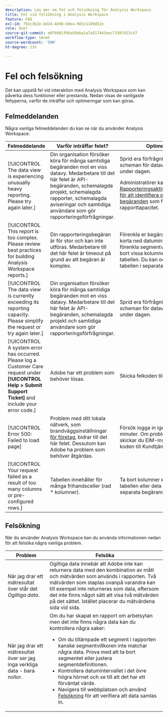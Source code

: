 ```yaml
---
description: Läs mer om fel och felsökning för Analysis Workspace.
title: Fel vid felsökning i Analysis Workspace
feature: FAQ
exl-id: 792c3b2e-bd24-4e98-b9ea-983c1189d52e
role: User
source-git-commit: e07b901f66a59aba1a7a517443eec73387d23c57
workflow-type: tm+mt
source-wordcount: '500'
ht-degree: 11%

---
```


# Fel och felsökning

Det kan uppstå fel vid interaktion med Analysis Workspace som kan påverka dess funktioner eller prestanda. Nedan visas de vanligaste feltyperna, varför de inträffar och optimeringar som kan göras.

## Felmeddelanden

Några vanliga felmeddelanden du kan se när du använder Analysis Workspace:

| Felmeddelande | Varför inträffar felet? | Optimering |
| --- | --- | --- |
| [!UICONTROL The data view is experiencing unusually heavy reporting. Please try again later.] | Din organisation försöker köra för många samtidiga begäranden mot en viss datavy. Medarbetare till det här felet är API-begäranden, schemalagda projekt, schemalagda rapporter, schemalagda aviseringar och samtidiga användare som gör rapporteringsförfrågningar. | Sprid era förfrågningar och scheman för datavyn jämnare under dagen.<p>Administratörer kan använda [Rapporteringsaktivitetshanteraren för att identifiera och avbryta begäranden](/help/reporting-activity-manager/reporting-activity-overview.md) som förbrukar rapporttapacitet.</p> |
| [!UICONTROL This report is too complex. Please review best practices for building Analysis Workspace reports.] | Din rapporteringsbegäran är för stor och kan inte utföras. Medarbetare till det här felet är timeout på grund av att begäran är komplex. | Förenkla er begäran. Du kan t.ex. korta ned datumintervallet, förenkla segmentvillkoren eller ta bort vissa kolumner eller rader i tabellen. Du kan också dela upp tabellen i separata begäranden. |
| [!UICONTROL The data view is currently exceeding its reporting capacity. Please simplify the request or try again later.] | Din organisation försöker köra för många samtidiga begäranden mot en viss datavy. Medarbetare till det här felet är API-begäranden, schemalagda projekt och samtidiga användare som gör rapporteringsförfrågningar. | Sprid era förfrågningar och scheman för datavyn jämnare under dagen. |
| [!UICONTROL A system error has occurred. Please log a Customer Care request under **[!UICONTROL Help > Submit Support Ticket]** and include your error code.] | Adobe har ett problem som behöver lösas. | Skicka felkoden till kundtjänst. |
| [!UICONTROL Error 500: Failed to load page] | Problem med ditt lokala nätverk, som brandväggsinställningar [för företag](/help/technotes/ip-addresses.md), bidrar till det här felet. Dessutom kan Adobe ha problem som behöver åtgärdas. | Försök logga in igen efter flera minuter. Om problemet kvarstår skickar du EIM-instans-ID-koden till Kundtjänst. |
| [!UICONTROL Your request failed as a result of too many columns or pre-configured rows.] | Tabellen innehåller för många frihandsceller (rad * kolumner). | Ta bort kolumner eller rader i tabellen eller dela upp tabellen i separata begäranden. |


## Felsökning

När du använder Analysis Workspace kan du använda informationen nedan för att felsöka några vanliga problem.

| Problem | Felsöka |
|---|---|
| När jag drar ett mätresultat över står det *Ogiltiga data*. | Ogiltiga data innebär att Adobe inte kan returnera data med den kombination av mått och mätvärden som används i rapporten. Två mätvärden som staplas ovanpå varandra kan till exempel inte returneras som data, eftersom det inte finns något sätt att visa två mätvärden på det sättet. Istället placerar du mätvärdena sida vid sida. |
| När jag drar ett mätresultat över ser jag inga verkliga data - bara nollor. | Om du har skapat en rapport om arbetsytan men det inte finns några data kan du kontrollera några saker:<ul><li>Om du tillämpade ett segment i rapporten kanske segmentvillkoren inte matchar några data. Prova med att ta bort segmentet eller justera segmentdefinitionen.</li><li>Kontrollera datumintervallet i det övre högra hörnet och se till att det har ett förväntat värde.</li><li>Navigera till webbplatsen och använd [Felsökning](https://experienceleague.adobe.com/docs/debugger/using/experience-cloud-debugger.html) för att verifiera att data samlas in.</li></ul> |
